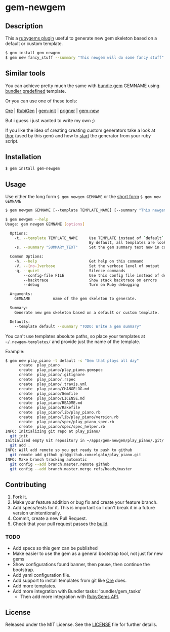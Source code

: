 # gem-newgem

## Description

This a [rubygems plugin][Gem plugins] useful to generate new gem skeleton based on a default or custom template.

```bash
$ gem install gem-newgem
$ gem new fancy_stuff --summary "This newgem will do some fancy stuff"
```

## Similar tools

You can achieve pretty much the same with [bundle gem][] GEMNAME using [bundler predefined][] template.

Or you can use one of these tools:

[Ore][] | [RubiGen][] | [gem-init][] | [prigner][] | [gem-new][]

But i guess i just wanted to write my own ;)

If you like the idea of creating creating custom generators take a look at [thor][] (used by this gem) and how to [start][] the generator from your ruby script.

## Installation

```bash
$ gem install gem-newgem
```

## Usage

Use either the long form `$ gem newgem GEMNAME` or the [short form][] `$ gem new GEMNAME`

```bash
$ gem newgem GEMNAME [--template TEMPLATE_NAME] [--summary "This newgem will do some fancy stuff"]

$ gem newgem --help
Usage: gem newgem GEMNAME [options]

  Options:
    -t, --template TEMPLATE_NAME     Use TEMPLATE instead of `default` template
                                     By default, all templates are looked at ~/.newgem-templates/
    -s, --summary "SUMMARY_TEXT"     Set the gem summary text now in case you want to save time.

  Common Options:
    -h, --help                       Get help on this command
    -V, --[no-]verbose               Set the verbose level of output
    -q, --quiet                      Silence commands
        --config-file FILE           Use this config file instead of default
        --backtrace                  Show stack backtrace on errors
        --debug                      Turn on Ruby debugging

  Arguments:
    GEMNAME          name of the gem skeleton to generate.

  Summary:
    Generate new gem skeleton based on a default or custom template.

  Defaults:
    --template default --summary "TODO: Write a gem summary"
```

You can't use templates absolute paths, so place your templates at `~/.newgem-templates/` and provide just the name of the template.

Example:

```bash
$ gem new play_piano -t default -s "Gem that plays all day"
      create  play_piano
      create  play_piano/play_piano.gemspec
      create  play_piano/.gitignore
      create  play_piano/.rspec
      create  play_piano/.travis.yml
      create  play_piano/CHANGELOG.md
      create  play_piano/Gemfile
      create  play_piano/LICENSE.md
      create  play_piano/README.md
      create  play_piano/Rakefile
      create  play_piano/lib/play_piano.rb
      create  play_piano/lib/play_piano/version.rb
      create  play_piano/spec/play_piano_spec.rb
      create  play_piano/spec/spec_helper.rb
INFO: Initializing git repo at play_piano/
  git init
Initialized empty Git repository in ~/apps/gem-newgem/play_piano/.git/
  git add .
INFO: Will add remote so you get ready to push to github
  git remote add github git@github.com:elgalu/play_piano.git
INFO: Make branch tracking automatic
  git config --add branch.master.remote github
  git config --add branch.master.merge refs/heads/master
```

## Contributing

1. Fork it.
2. Make your feature addition or bug fix and create your feature branch.
3. Add specs/tests for it. This is important so I don't break it in a future version unintentionally.
4. Commit, create a new Pull Request.
5. Check that your pull request passes the [build][travis pull requests].

### TODO
+ Add specs so this gem can be published
+ Make easier to use the gem as a general bootstrap tool, not just for new gems
+ Show configurations found banner, then pause, then continue the bootstrap.
+ Add yaml configuration file.
+ Add support to install templates from git like [Ore][Ore custom templates] does.
+ Add more templates.
+ Add more integration with Bundler tasks: 'bundler/gem_tasks'
  + Then add more integration with [RubyGems API][].

## License

Released under the MIT License. See the [LICENSE][] file for further details.

<!-- ## Links

[Gem plugins][] | [RubyGems][] | [Documentation][] | [Source][] | [Bugtracker][] | [Build Status][] | [Dependency Status][] | [Code Climate][]
 -->

[Gem plugins]: http://guides.rubygems.org/plugins/
[short form]: https://github.com/rubygems/rubygems/blob/1894b60ee9b65f768c40a6b834b49f04feac6edd/lib/rubygems/command_manager.rb#L190

[bundle install]: http://gembundler.com/man/bundle-install.1.html
[Gemfile]: http://gembundler.com/man/gemfile.5.html
[LICENSE]: LICENSE.md

[RubyGems]: https://rubygems.org/gems/gem-newgem
[Documentation]: http://rubydoc.info/gems/gem-newgem
[Source]: https://github.com/elgalu/gem-newgem
[Bugtracker]: https://github.com/elgalu/gem-newgem/issues
[BS img]: https://travis-ci.org/elgalu/gem-newgem.png
[DS img]: https://gemnasium.com/elgalu/gem-newgem.png
[CC img]: https://codeclimate.com/github/elgalu/gem-newgem.png
[Build Status]: https://travis-ci.org/elgalu/gem-newgem
[travis pull requests]: https://travis-ci.org/elgalu/gem-newgem/pull_requests
[Dependency Status]: https://gemnasium.com/elgalu/gem-newgem
[Code Climate]: https://codeclimate.com/github/elgalu/gem-newgem

[bundle gem]: http://gembundler.com/v1.2/bundle_gem.html
[bundler predefined]: https://github.com/carlhuda/bundler/tree/master/lib/bundler/templates/newgem
[Ore]: https://github.com/ruby-ore/ore
[Ore custom templates]: https://github.com/ruby-ore/ore/blob/5a2d8f48db63f0a0cfd9c6c1d5d15765b0612b28/README.md#custom-templates
[RubiGen]: https://github.com/drnic/rubigen
[gem-init]: https://github.com/mwhuss/gem-init
[prigner]: https://github.com/codigorama/prigner
[gem-new]: https://github.com/apeiros/gem-new
[thor]: https://github.com/wycats/thor/wiki/Generators
[start]: http://elgalu.github.com/2013/how-to-run-thor-tasks-from-your-ruby-scripts/

[RubyGems API]: http://guides.rubygems.org/rubygems-org-api/
